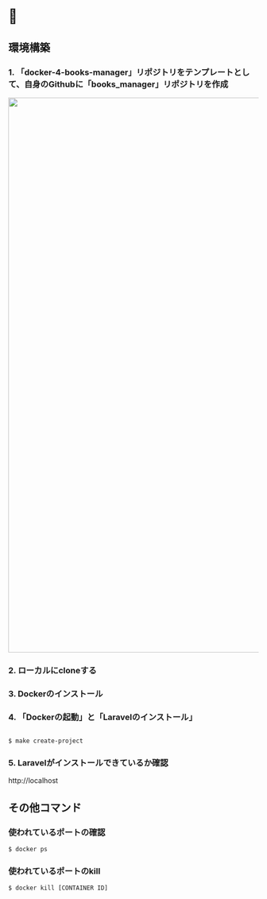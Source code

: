 # 🐳

## 環境構築

### 1. 「docker-4-books-manager」リポジトリをテンプレートとして、自身のGithubに「books_manager」リポジトリを作成

<img width="1117" src="https://user-images.githubusercontent.com/63081802/146021927-c51cb3a6-0bb2-49f6-bbbb-888d3cf78816.png">

### 2. ローカルにcloneする

### 3. Dockerのインストール

### 4. 「Dockerの起動」と「Laravelのインストール」

```bash

$ make create-project
```

### 5. Laravelがインストールできているか確認

http://localhost

## その他コマンド

### 使われているポートの確認

```bash
$ docker ps
```

### 使われているポートのkill
```bash
$ docker kill [CONTAINER ID]
```
